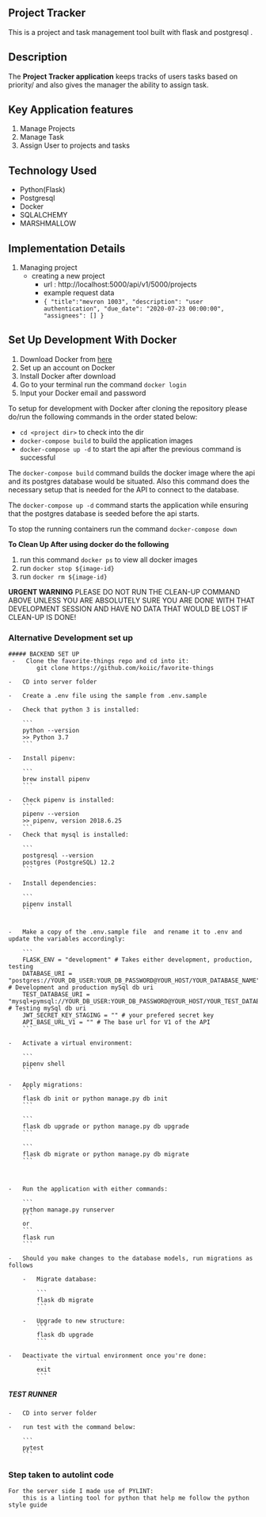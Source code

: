 ## Project Tracker

This is a project and task management tool built with flask and postgresql .

## Description

The **Project Tracker application** keeps tracks of users tasks based on priority/ and also gives the manager the ability to assign task.

## Key Application features

1. Manage Projects
2. Manage Task
3. Assign User to projects and tasks

## Technology Used
 * Python(Flask)
 * Postgresql
 * Docker
 * SQLALCHEMY
 * MARSHMALLOW
  
 ## Implementation Details
 1. Managing project
    - creating a new project
        - url : http://localhost:5000/api/v1/5000/projects
        - example request data 
        - `{
            "title":"mevron 1003",
             "description": "user authentication",
             "due_date": "2020-07-23 00:00:00",
              "assignees": []
	     }`


## Set Up Development With Docker 

1. Download Docker from [here](https://docs.docker.com/)
2. Set up an account on Docker
3. Install Docker after download
4. Go to your terminal run the command `docker login`
5. Input your Docker email and password

To setup for development with Docker after cloning the repository please do/run the following commands in the order stated below:

-   `cd <project dir>` to check into the dir
-   `docker-compose build` to build the application images
-   `docker-compose up -d` to start the api after the previous command is successful

The `docker-compose build` command builds the docker image where the api and its postgres database would be situated.
Also this command does the necessary setup that is needed for the API to connect to the database.

The `docker-compose up -d` command starts the application while ensuring that the postgres database is seeded before the api starts.

To stop the running containers run the command `docker-compose down`


**To Clean Up After using docker do the following**

1. run this command `docker ps` to view all docker images
2. run `docker stop ${image-id}`
2. run `docker rm ${image-id}`

**URGENT WARNING** PLEASE DO NOT RUN THE CLEAN-UP COMMAND ABOVE UNLESS YOU ARE ABSOLUTELY SURE YOU ARE DONE WITH THAT DEVELOPMENT SESSION AND HAVE NO DATA THAT WOULD BE LOST IF CLEAN-UP IS DONE!


### Alternative Development set up
    ##### BACKEND SET UP
     -   Clone the favorite-things repo and cd into it:
            git clone https://github.com/koiic/favorite-things
        
    -   CD into server folder 
    
    -   Create a .env file using the sample from .env.sample
    
    -   Check that python 3 is installed:
    
        ```
        python --version
        >> Python 3.7
        ```
    
    -   Install pipenv:
    
        ```
        brew install pipenv
        ```
    
    -   Check pipenv is installed:
        ```
        pipenv --version
        >> pipenv, version 2018.6.25
        ```
    -   Check that mysql is installed:
    
        ```
        postgresql --version
        postgres (PostgreSQL) 12.2
        ```
    
    -   Install dependencies:
    
        ```
        pipenv install
        ```
    
    
    -   Make a copy of the .env.sample file  and rename it to .env and update the variables accordingly:
    
        ```
        FLASK_ENV = "development" # Takes either development, production, testing
        DATABASE_URI = "postgres://YOUR_DB_USER:YOUR_DB_PASSWORD@YOUR_HOST/YOUR_DATABASE_NAME" # Development and production mySql db uri
        TEST_DATABASE_URI = "mysql+pymsql://YOUR_DB_USER:YOUR_DB_PASSWORD@YOUR_HOST/YOUR_TEST_DATABASE_NAME" # Testing mySql db uri
        JWT_SECRET_KEY_STAGING = "" # your prefered secret key
        API_BASE_URL_V1 = "" # The base url for V1 of the API
        ```
    
    -   Activate a virtual environment:
    
        ```
        pipenv shell
        ```
    
    -   Apply migrations:
        ```
        flask db init or python manage.py db init
        ```
    
        ```
        flask db upgrade or python manage.py db upgrade
        ```
        
        ```
        flask db migrate or python manage.py db migrate
        ```
    
    
    
    -   Run the application with either commands:
    
        ```
        python manage.py runserver 
        ```
        or
        ```
        flask run
        ```
    
    -   Should you make changes to the database models, run migrations as follows
    
        -   Migrate database:
    
            ```
            flask db migrate
            ```
    
        -   Upgrade to new structure:
            ```
            flask db upgrade
            ```
    
    -   Deactivate the virtual environment once you're done:
            ```
            exit
            ```  

 ##### TEST RUNNER
    -   CD into server folder 
    
    -   run test with the command below:
    
        ```
        pytest
        ```
 
 
 
  ### Step taken to autolint code

    For the server side I made use of PYLINT:
        this is a linting tool for python that help me follow the python style guide